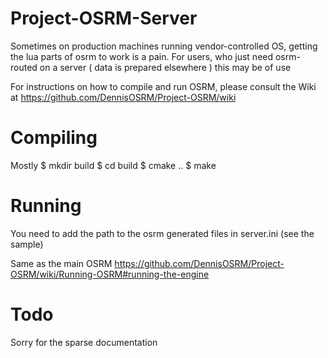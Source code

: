 Project-OSRM-Server
===================

Sometimes on production machines running vendor-controlled OS, getting the lua parts of osrm to work is a pain.
For users, who just need osrm-routed on a server ( data is prepared elsewhere ) this may be of use

For instructions on how to compile and run OSRM, please consult the Wiki at
https://github.com/DennisOSRM/Project-OSRM/wiki

Compiling
=========

Mostly 
$ mkdir build
$ cd build
$ cmake ..
$ make


Running
=======

You need to add the path to the osrm generated files
in server.ini (see the sample)

Same as the main OSRM
https://github.com/DennisOSRM/Project-OSRM/wiki/Running-OSRM#running-the-engine

Todo
====

Sorry for the sparse documentation

